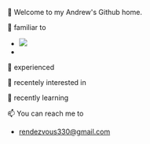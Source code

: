 👋 Welcome to my Andrew's Github home.

👀 familiar to
  - <img src="https://img.shields.io/badge/python-3776AB?style=plastic&logo=python&logoColor=white"/>
  -
👀 experienced

👀 recentely interested in

🌱 recently learning

📫 You can reach me to
  - rendezvous330@gmail.com

<!---
AndrewKim330/AndrewKim330 is a ✨ special ✨ repository because its `README.md` (this file) appears on your GitHub profile.
You can click the Preview link to take a look at your changes.
--->
